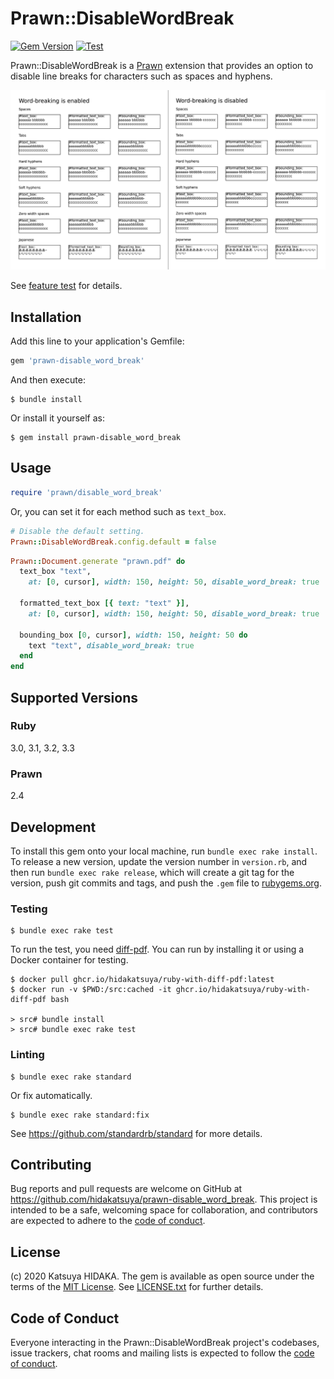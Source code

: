 # Prawn::DisableWordBreak

[![Gem Version](https://badge.fury.io/rb/prawn-disable_word_break.svg)](https://badge.fury.io/rb/prawn-disable_word_break)
[![Test](https://github.com/hidakatsuya/prawn-disable_word_break/actions/workflows/test.yml/badge.svg)](https://github.com/hidakatsuya/prawn-disable_word_break/actions/workflows/test.yml)

Prawn::DisableWordBreak is a [Prawn](https://github.com/prawnpdf/prawn) extension that provides an option to disable line breaks for characters such as spaces and hyphens.

![](https://raw.githubusercontent.com/hidakatsuya/prawn-disable_word_break/master/doc/comparison-of-word-breaking.png)

See [feature test](test/features/text_line_wrapping_test.rb) for details.

## Installation

Add this line to your application's Gemfile:

```ruby
gem 'prawn-disable_word_break'
```

And then execute:

    $ bundle install

Or install it yourself as:

    $ gem install prawn-disable_word_break

## Usage

```ruby
require 'prawn/disable_word_break'
```

Or, you can set it for each method such as `text_box`.

```ruby
# Disable the default setting.
Prawn::DisableWordBreak.config.default = false
```

```ruby
Prawn::Document.generate "prawn.pdf" do
  text_box "text",
    at: [0, cursor], width: 150, height: 50, disable_word_break: true

  formatted_text_box [{ text: "text" }],
    at: [0, cursor], width: 150, height: 50, disable_word_break: true

  bounding_box [0, cursor], width: 150, height: 50 do
    text "text", disable_word_break: true
  end
end
```

## Supported Versions

### Ruby

3.0, 3.1, 3.2, 3.3

### Prawn

2.4

## Development

To install this gem onto your local machine, run `bundle exec rake install`. To release a new version, update the version number in `version.rb`, and then run `bundle exec rake release`, which will create a git tag for the version, push git commits and tags, and push the `.gem` file to [rubygems.org](https://rubygems.org).

### Testing

    $ bundle exec rake test

To run the test, you need [diff-pdf](https://github.com/vslavik/diff-pdf). You can run by installing it or using a Docker container for testing.

    $ docker pull ghcr.io/hidakatsuya/ruby-with-diff-pdf:latest
    $ docker run -v $PWD:/src:cached -it ghcr.io/hidakatsuya/ruby-with-diff-pdf bash

    > src# bundle install
    > src# bundle exec rake test

### Linting

    $ bundle exec rake standard

Or fix automatically.

    $ bundle exec rake standard:fix

See https://github.com/standardrb/standard for more details.


## Contributing

Bug reports and pull requests are welcome on GitHub at https://github.com/hidakatsuya/prawn-disable_word_break. This project is intended to be a safe, welcoming space for collaboration, and contributors are expected to adhere to the [code of conduct](https://github.com/hidakatsuya/prawn-disable_word_wrap/blob/master/CODE_OF_CONDUCT.md).


## License

(c) 2020 Katsuya HIDAKA. The gem is available as open source under the terms of the [MIT License](https://opensource.org/licenses/MIT). See [LICENSE.txt](https://github.com/hidakatsuya/prawn-disable_word_break/blob/master/LICENSE.txt) for further details.

## Code of Conduct

Everyone interacting in the Prawn::DisableWordBreak project's codebases, issue trackers, chat rooms and mailing lists is expected to follow the [code of conduct](https://github.com/hidakatsuya/prawn-disable_word_break/blob/master/CODE_OF_CONDUCT.md).
